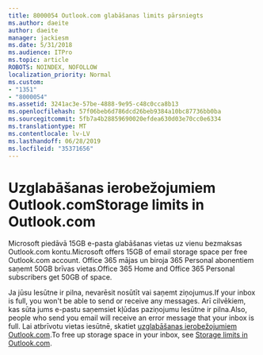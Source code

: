 ```yaml
---
title: 8000054 Outlook.com glabāšanas limits pārsniegts
ms.author: daeite
author: daeite
manager: jackiesm
ms.date: 5/31/2018
ms.audience: ITPro
ms.topic: article
ROBOTS: NOINDEX, NOFOLLOW
localization_priority: Normal
ms.custom:
- "1351"
- "8000054"
ms.assetid: 3241ac3e-57be-4888-9e95-c48c0cca8b13
ms.openlocfilehash: 57f06beb6d786dcd26beb9384a10bc87736bb0ba
ms.sourcegitcommit: 5fb7a4b28859690020efdea630d03e70cc0e6334
ms.translationtype: MT
ms.contentlocale: lv-LV
ms.lasthandoff: 06/28/2019
ms.locfileid: "35371656"
---
```

# <a name="storage-limits-in-outlookcom"></a><span data-ttu-id="14913-102">Uzglabāšanas ierobežojumiem Outlook.com</span><span class="sxs-lookup"><span data-stu-id="14913-102">Storage limits in Outlook.com</span></span>

<span data-ttu-id="14913-103">Microsoft piedāvā 15GB e-pasta glabāšanas vietas uz vienu bezmaksas Outlook.com kontu.</span><span class="sxs-lookup"><span data-stu-id="14913-103">Microsoft offers 15GB of email storage space per free Outlook.com account.</span></span> <span data-ttu-id="14913-104">Office 365 mājas un biroja 365 Personal abonentiem saņemt 50GB brīvas vietas.</span><span class="sxs-lookup"><span data-stu-id="14913-104">Office 365 Home and Office 365 Personal subscribers get 50GB of space.</span></span>
  
<span data-ttu-id="14913-105">Ja jūsu Iesūtne ir pilna, nevarēsit nosūtīt vai saņemt ziņojumus.</span><span class="sxs-lookup"><span data-stu-id="14913-105">If your inbox is full, you won't be able to send or receive any messages.</span></span> <span data-ttu-id="14913-106">Arī cilvēkiem, kas sūta jums e-pastu saņemsiet kļūdas paziņojumu Iesūtne ir pilna.</span><span class="sxs-lookup"><span data-stu-id="14913-106">Also, people who send you email will receive an error message that your inbox is full.</span></span> <span data-ttu-id="14913-107">Lai atbrīvotu vietas iesūtnē, skatiet [uzglabāšanas ierobežojumiem Outlook.com](https://go.microsoft.com/fwlink/p/?linkid=2001900&amp;clcid=0x409).</span><span class="sxs-lookup"><span data-stu-id="14913-107">To free up storage space in your inbox, see [Storage limits in Outlook.com](https://go.microsoft.com/fwlink/p/?linkid=2001900&amp;clcid=0x409).</span></span>
  